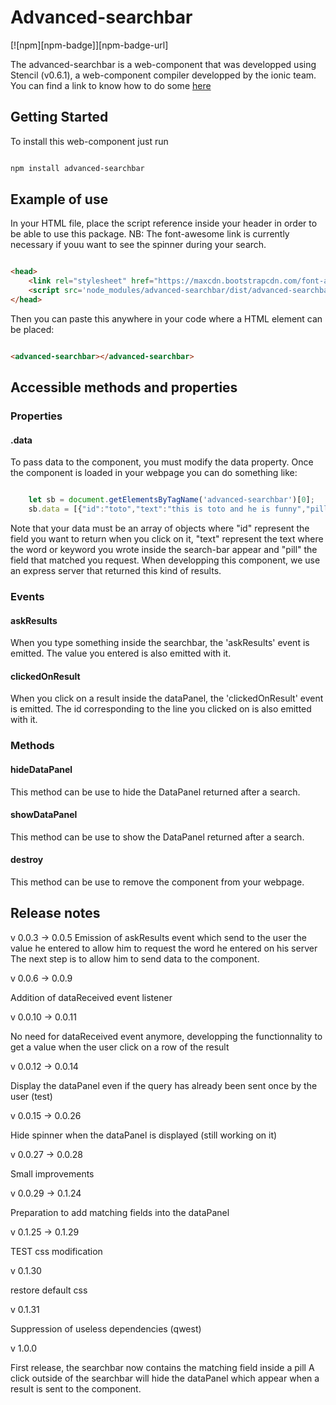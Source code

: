 # Advanced-searchbar

[![npm][npm-badge]][npm-badge-url]

The advanced-searchbar is a web-component that was developped using Stencil (v0.6.1), a web-component compiler developped by the ionic team. 
You can find a link to know how to do some [here](https://stenciljs.com/)

## Getting Started

To install this web-component just run

```bash

npm install advanced-searchbar

```

## Example of use

In your HTML file, place the script reference inside your header in order to be able to use this package. NB: The font-awesome link is currently necessary if youu want to see the spinner during your search.


```html

<head>
 	<link rel="stylesheet" href="https://maxcdn.bootstrapcdn.com/font-awesome/4.7.0/css/font-awesome.min.css">
 	<script src='node_modules/advanced-searchbar/dist/advanced-searchbar.js'></script>
</head>

```  

Then you can paste this anywhere in your code where a HTML element can be placed:

```html

<advanced-searchbar></advanced-searchbar>

```

## Accessible methods and properties

### Properties 

#### .data
To pass data to the component, you must modify the data property.
Once the component is loaded in your webpage you can do something like:

```javascript

	let sb = document.getElementsByTagName('advanced-searchbar')[0];
    sb.data = [{"id":"toto","text":"this is toto and he is funny","pill":"toto_pill"},{"id":"tata","text":"this is tata and she is funny too toto","pill":"tata_pill"},{"id":"titi","text":"this is titi and he is yellow toto","pill":"titi_pill"}];

```

Note that your data must be an array of objects where "id" represent the field you want to return when you click on it, "text" represent the text where the word or keyword you wrote inside the search-bar appear and "pill" the field that matched you request. When developping this component, we use an express server that returned this kind of results.  

### Events

#### askResults

When you type something inside the searchbar, the 'askResults' event is emitted. The value you entered is also emitted with it.

#### clickedOnResult

When you click on a result inside the dataPanel, the 'clickedOnResult' event is emitted. The id corresponding to the line you clicked on is also emitted with it.

### Methods

#### hideDataPanel

This method can be use to hide the DataPanel returned after a search.

#### showDataPanel

This method can be use to show the DataPanel returned after a search.

#### destroy

This method can be use to remove the component from your webpage.


## Release notes

v 0.0.3 -> 0.0.5
Emission of askResults event which send to the user the value he entered to allow him to request the word
he entered on his server
The next step is to allow him to send data to the component.

v 0.0.6 -> 0.0.9

Addition of dataReceived event listener

v 0.0.10 -> 0.0.11

No need for dataReceived event anymore, developping the functionnality to get a value when the user click on a row of the result

v 0.0.12 -> 0.0.14

Display the dataPanel even if the query has already been sent once by the user (test)

v 0.0.15 -> 0.0.26

Hide spinner when the dataPanel is displayed (still working on it)

v 0.0.27 -> 0.0.28

Small improvements

v 0.0.29 -> 0.1.24

Preparation to add matching fields into the dataPanel

v 0.1.25 -> 0.1.29

TEST css modification

v 0.1.30 

restore default css

v 0.1.31

Suppression of useless dependencies (qwest)

v 1.0.0

First release, the searchbar now contains the matching field inside a pill
A click outside of the searchbar will hide the dataPanel which appear when a result is sent to the component.
